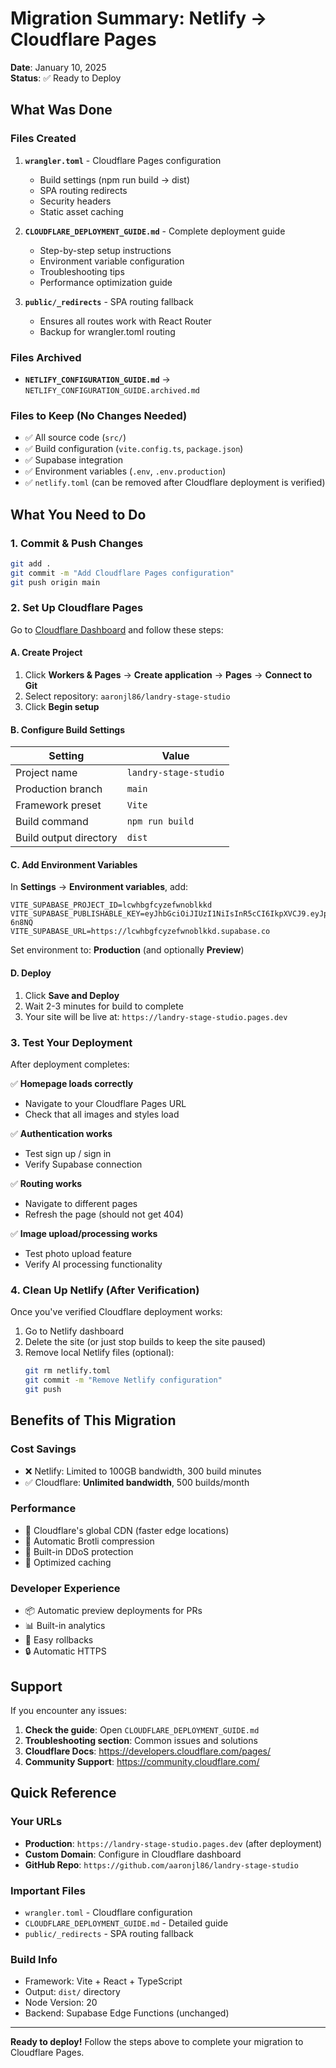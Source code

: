 # Migration Summary: Netlify → Cloudflare Pages

**Date**: January 10, 2025  
**Status**: ✅ Ready to Deploy

## What Was Done

### Files Created
1. **`wrangler.toml`** - Cloudflare Pages configuration
   - Build settings (npm run build → dist)
   - SPA routing redirects
   - Security headers
   - Static asset caching

2. **`CLOUDFLARE_DEPLOYMENT_GUIDE.md`** - Complete deployment guide
   - Step-by-step setup instructions
   - Environment variable configuration
   - Troubleshooting tips
   - Performance optimization guide

3. **`public/_redirects`** - SPA routing fallback
   - Ensures all routes work with React Router
   - Backup for wrangler.toml routing

### Files Archived
- **`NETLIFY_CONFIGURATION_GUIDE.md`** → `NETLIFY_CONFIGURATION_GUIDE.archived.md`

### Files to Keep (No Changes Needed)
- ✅ All source code (`src/`)
- ✅ Build configuration (`vite.config.ts`, `package.json`)
- ✅ Supabase integration
- ✅ Environment variables (`.env`, `.env.production`)
- ✅ `netlify.toml` (can be removed after Cloudflare deployment is verified)

## What You Need to Do

### 1. Commit & Push Changes
```bash
git add .
git commit -m "Add Cloudflare Pages configuration"
git push origin main
```

### 2. Set Up Cloudflare Pages

Go to [Cloudflare Dashboard](https://dash.cloudflare.com/) and follow these steps:

#### A. Create Project
1. Click **Workers & Pages** → **Create application** → **Pages** → **Connect to Git**
2. Select repository: `aaronjl86/landry-stage-studio`
3. Click **Begin setup**

#### B. Configure Build Settings
| Setting | Value |
|---------|-------|
| Project name | `landry-stage-studio` |
| Production branch | `main` |
| Framework preset | `Vite` |
| Build command | `npm run build` |
| Build output directory | `dist` |

#### C. Add Environment Variables
In **Settings** → **Environment variables**, add:

```
VITE_SUPABASE_PROJECT_ID=lcwhbgfcyzefwnoblkkd
VITE_SUPABASE_PUBLISHABLE_KEY=eyJhbGciOiJIUzI1NiIsInR5cCI6IkpXVCJ9.eyJpc3MiOiJzdXBhYmFzZSIsInJlZiI6Imxjd2hiZ2ZjeXplZndub2Jsa2tkIiwicm9sZSI6ImFub24iLCJpYXQiOjE3NTk0OTAyNTQsImV4cCI6MjA3NTA2NjI1NH0.C_8p4biYHN9hCQc15k6zDPPQdhOgAnI_AHjVb-6n8NQ
VITE_SUPABASE_URL=https://lcwhbgfcyzefwnoblkkd.supabase.co
```

Set environment to: **Production** (and optionally **Preview**)

#### D. Deploy
1. Click **Save and Deploy**
2. Wait 2-3 minutes for build to complete
3. Your site will be live at: `https://landry-stage-studio.pages.dev`

### 3. Test Your Deployment

After deployment completes:

✅ **Homepage loads correctly**
- Navigate to your Cloudflare Pages URL
- Check that all images and styles load

✅ **Authentication works**
- Test sign up / sign in
- Verify Supabase connection

✅ **Routing works**
- Navigate to different pages
- Refresh the page (should not get 404)

✅ **Image upload/processing works**
- Test photo upload feature
- Verify AI processing functionality

### 4. Clean Up Netlify (After Verification)

Once you've verified Cloudflare deployment works:

1. Go to Netlify dashboard
2. Delete the site (or just stop builds to keep the site paused)
3. Remove local Netlify files (optional):
   ```bash
   git rm netlify.toml
   git commit -m "Remove Netlify configuration"
   git push
   ```

## Benefits of This Migration

### Cost Savings
- ❌ Netlify: Limited to 100GB bandwidth, 300 build minutes
- ✅ Cloudflare: **Unlimited bandwidth**, 500 builds/month

### Performance
- 🚀 Cloudflare's global CDN (faster edge locations)
- 🚀 Automatic Brotli compression
- 🚀 Built-in DDoS protection
- 🚀 Optimized caching

### Developer Experience
- 📦 Automatic preview deployments for PRs
- 📊 Built-in analytics
- 🔄 Easy rollbacks
- 🔒 Automatic HTTPS

## Support

If you encounter any issues:

1. **Check the guide**: Open `CLOUDFLARE_DEPLOYMENT_GUIDE.md`
2. **Troubleshooting section**: Common issues and solutions
3. **Cloudflare Docs**: https://developers.cloudflare.com/pages/
4. **Community Support**: https://community.cloudflare.com/

## Quick Reference

### Your URLs
- **Production**: `https://landry-stage-studio.pages.dev` (after deployment)
- **Custom Domain**: Configure in Cloudflare dashboard
- **GitHub Repo**: `https://github.com/aaronjl86/landry-stage-studio`

### Important Files
- `wrangler.toml` - Cloudflare configuration
- `CLOUDFLARE_DEPLOYMENT_GUIDE.md` - Detailed guide
- `public/_redirects` - SPA routing fallback

### Build Info
- Framework: Vite + React + TypeScript
- Output: `dist/` directory
- Node Version: 20
- Backend: Supabase Edge Functions (unchanged)

---

**Ready to deploy!** Follow the steps above to complete your migration to Cloudflare Pages.

